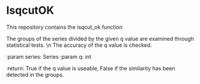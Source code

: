 # IsqcutOK
This repository contains the isqcut_ok function


The groups of the series divided by the given q value are examined through statistical tests. \n
The accuracy of the q value is checked.

:param series: Series
:param q: int

:return: True if the q value is useable, False if the similarity has been detected in the groups.

